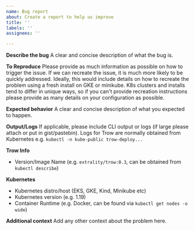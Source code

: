 ```yaml
---
name: Bug report
about: Create a report to help us improve
title: ''
labels: ''
assignees: ''

---
```


**Describe the bug**
A clear and concise description of what the bug is.

**To Reproduce**
Please provide as much information as possible on how to trigger the issue. If we can recreate the issue, it is much more likely to be quickly addressed. Ideally, this would include details on how to recreate the problem using a fresh install on GKE or minikube. K8s clusters and installs tend to differ in unique ways, so if you can't provide recreation instructions please provide as many details on your configuration as possible.

**Expected behavior**
A clear and concise description of what you expected to happen.

**Output/Logs**
If applicable, please include CLI output or logs (if large please attach or put in gist/pastebin).
Logs for Trow are normally obtained from Kubernetes e.g. `kubectl -n kube-public trow-deploy...`

**Trow Info**
 - Version/Image Name (e.g. `extrality/trow:0.3`, can be obtained from `kubectl describe`)

**Kubernetes**
 - Kubernetes distro/host (EKS, GKE, Kind, Minikube etc)
 - Kubernetes version (e.g. 1.19)
 - Container Runtime (e.g. Docker, can be found via `kubectl get nodes -o wide`)


**Additional context**
Add any other context about the problem here.
